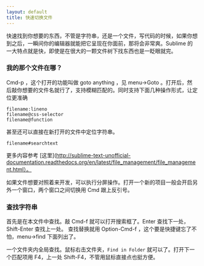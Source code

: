```yaml
---
layout: default
title: 快速切换文件
---
```


快速找到你想要的东西，不管是字符串，还是一个文件，写代码的时候，如果你想到之后，一瞬间你的编辑器就能把它呈现在你面前，那将会非常爽。Sublime 的一大特点就是快，即使是在很大的一颗文件树下找东西也是一眨眼就完。


### 我的那个文件在哪？

Cmd-p ，这个打开的功能叫做 goto anything ，见 menu->Goto 。打开后，然后敲你想要的文件名就行了，支持模糊匹配的。同时支持下面几种操作形式，让定位更准确


    filename:lineno
    filename@css-selector
    filename@function


甚至还可以直接在新打开的文件中定位字符串。


    filename#searchtext


更多内容参考 [这里](http://sublime-text-unofficial-documentation.readthedocs.org/en/latest/file_management/file_management.html）。

如果文件想要对照着来开发，可以执行分屏操作。打开一个新的项目一般会开启另外一个窗口，两个窗口之间切换用 Cmd 跟上反引号。


### 查找字符串

首先是在本文件中查找。敲 Cmd-f 就可以打开搜索框了。Enter 查找下一处，Shift-Enter 查找上一处。
查找替换就用 Option-Cmd-f ，这个要是快捷键忘了不怕，menu->find 下面列出了。


一个文件夹内全局查找。鼠标右击文件夹，`Find in Folder` 就可以了。打开下一个匹配项用 F4，上一处 Shift-F4，不管用鼠标直接点也挺方便。

